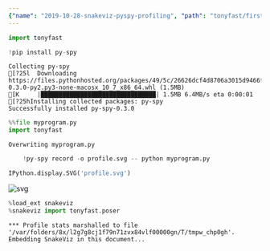 ```yaml
---
{"name": "2019-10-28-snakeviz-pyspy-profiling", "path": "tonyfast/first_look/profilers", "modified_date": "November 14, 2019"}
---
```

```python
import tonyfast
```


```python
!pip install py-spy
```

    Collecting py-spy
    [?25l  Downloading https://files.pythonhosted.org/packages/49/5c/26626dcf4d8706a3015d9466fd3703b15de0d05b27bb4329aa344308ad91/py_spy-0.3.0-py2.py3-none-macosx_10_7_x86_64.whl (1.5MB)
    [K     |████████████████████████████████| 1.5MB 6.4MB/s eta 0:00:01
    [?25hInstalling collected packages: py-spy
    Successfully installed py-spy-0.3.0



```python
%%file myprogram.py
import tonyfast
```

    Overwriting myprogram.py



```python
    !py-spy record -o profile.svg -- python myprogram.py
```


```python
IPython.display.SVG('profile.svg')
```




![svg](output_4_0.svg)




```python
%load_ext snakeviz
%snakeviz import tonyfast.poser
```

     
    *** Profile stats marshalled to file '/var/folders/8x/l2g7g8cj1f79n71zvx84vlf00000gn/T/tmpw_chp0gh'. 
    Embedding SnakeViz in this document...




<iframe id='snakeviz-05af95de-f9d8-11e9-aa9a-80e65022f676' frameborder=0 seamless width='100%' height='1000'></iframe>
<script>document.getElementById("snakeviz-05af95de-f9d8-11e9-aa9a-80e65022f676").setAttribute("src", "http://" + document.location.hostname + ":8082/snakeviz/%2Fvar%2Ffolders%2F8x%2Fl2g7g8cj1f79n71zvx84vlf00000gn%2FT%2Ftmpw_chp0gh")</script>


